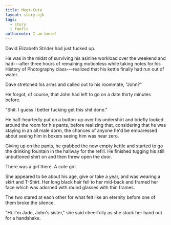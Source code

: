 ```yaml
---
title: Meet-Cute
layout: story.njk
tags: 
  - story
  - fanfic
authornote: I am bored
---
```


David Elizabeth Strider had just fucked up.

He was in the midst of surviving his asinine workload over the weekend and had---after three hours of remaining motionless while taking notes for his History of Photography class---realized that his kettle finally had run out of water.

Dave stretched his arms and called out to his roommate, <span class="dave">"John?"</span>

He forgot, of course, that John had left to go on a date thirty minutes before.

<span class="dave">"Shit. I guess I better fucking get this shit done."</span>

He half-heartedly put on a button-up over his undershirt and briefly looked around the room for his pants, before realizing that, considering that he was staying in an all male dorm, the chances of anyone he'd be embaressed about seeing him in boxers seeing him was near zero.

Giving up on the pants, he grabbed the now empty kettle and started to go the drinking fountain in the hallway for the refill. He finished tugging his still unbuttoned shirt on and then threw open the door.

There was a girl there. A cute girl.

She appeared to be about his age, give or take a year, and was wearing a skirt and T-Shirt. Her long black hair fell to her mid-back and framed her face which was adorned with round glasses with thin frames.

The two stared at each other for what felt like an eternity before one of them broke the silence.

<span class="jade">"Hi. I'm Jade, John's sister,"</span> she said cheerfully as she stuck her hand out for a handshake.
